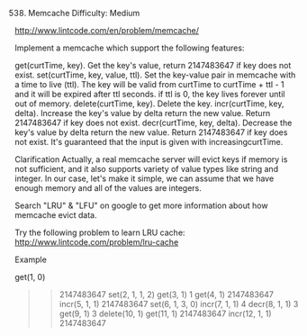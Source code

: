 538. Memcache
Difficulty: Medium

http://www.lintcode.com/en/problem/memcache/

Implement a memcache which support the following features:

get(curtTime, key). Get the key's value, return 2147483647 if key does not exist.
set(curtTime, key, value, ttl). Set the key-value pair in memcache with a time to live (ttl). The key will be valid from curtTime to curtTime + ttl - 1 and it will be expired after ttl seconds. if ttl is 0, the key lives forever until out of memory.
delete(curtTime, key). Delete the key.
incr(curtTime, key, delta). Increase the key's value by delta return the new value. Return 2147483647 if key does not exist.
decr(curtTime, key, delta). Decrease the key's value by delta return the new value. Return 2147483647 if key does not exist.
It's guaranteed that the input is given with increasingcurtTime.

Clarification
Actually, a real memcache server will evict keys if memory is not sufficient, and it also supports variety of value types like string and integer. In our case, let's make it simple, we can assume that we have enough memory and all of the values are integers.

Search "LRU" & "LFU" on google to get more information about how memcache evict data.

Try the following problem to learn LRU cache: http://www.lintcode.com/problem/lru-cache

Example

get(1, 0)
>> 2147483647
set(2, 1, 1, 2)
get(3, 1)
>> 1
get(4, 1)
>> 2147483647
incr(5, 1, 1)
>> 2147483647
set(6, 1, 3, 0)
incr(7, 1, 1)
>> 4
decr(8, 1, 1)
>> 3
get(9, 1)
>> 3
delete(10, 1)
get(11, 1)
>> 2147483647
incr(12, 1, 1)
>> 2147483647
